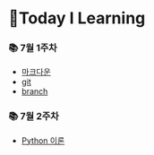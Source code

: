 # 📕Today I Learning

### 📚 7월 1주차

- [마크다운](./정리정리/마크다운.md)
- [git](./정리정리/git.md)
- [branch](./정리정리/branch.md)



### 📚 7월 2주차

- [Python 이론](./Python/파이썬.md)

  

​	

